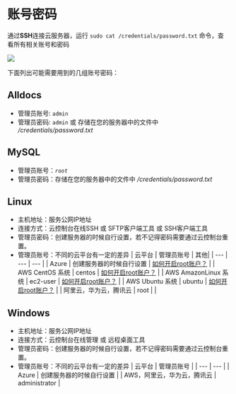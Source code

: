 # 账号密码

通过**SSH**连接云服务器，运行 `sudo cat /credentials/password.txt` 命令，查看所有相关账号和密码

![](https://libs.websoft9.com/Websoft9/DocsPicture/zh/common/catdbpassword-websoft9.png)

下面列出可能需要用到的几组账号密码：

## Alldocs

* 管理员账号: `admin`
* 管理员密码: `admin` 或 存储在您的服务器中的文件中 */credentials/password.txt*  

## MySQL

* 管理员账号：*`root`*
* 管理员密码：存储在您的服务器中的文件中 */credentials/password.txt*  

## Linux

* 主机地址：服务公网IP地址
* 连接方式：云控制台在线SSH 或 SFTP客户端工具 或 SSH客户端工具
* 管理员密码：创建服务器的时候自行设置，若不记得密码需要通过云控制台重置。
* 管理员账号：不同的云平台有一定的差异
   |  云平台   |  管理员账号   | 其他|
   | --- | --- | --- |
   |  Azure   |  创建服务器的时候自行设置   | [如何开启root账户？](https://support.websoft9.com/docs/azure/zh/server-login.html#示例2：启用系统root账号) |
   |  AWS CentOS 系统   |  centos   | [如何开启root账户？](https://support.websoft9.com/docs/aws/zh/server-login.html#示例2：启用系统root账号) |
   |  AWS AmazonLinux 系统   | ec2-user   | [如何开启root账户？](https://support.websoft9.com/docs/aws/zh/server-login.html#示例2：启用系统root账号) |
   |  AWS Ubuntu 系统  |  ubuntu   | [如何开启root账户？](https://support.websoft9.com/docs/aws/zh/server-login.html#示例2：启用系统root账号)  |
   |  阿里云，华为云，腾讯云   |  root   | |
   
## Windows

* 主机地址：服务公网IP地址
* 连接方式：云控制台在线管理 或 远程桌面工具
* 管理员密码：创建服务器的时候自行设置，若不记得密码需要通过云控制台重置。
* 管理员账号：不同的云平台有一定的差异
   |  云平台   |  管理员账号   |
   | --- | --- |
   |  Azure   |  创建服务器的时候自行设置   |
   |  AWS，阿里云，华为云，腾讯云   |  administrator   |
